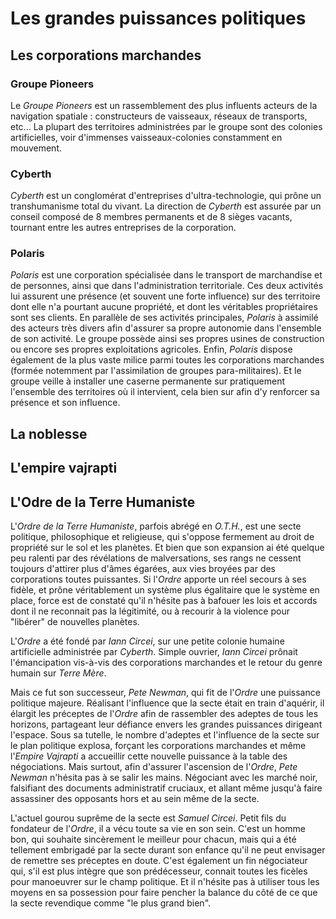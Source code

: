 # Les grandes puissances politiques

## Les corporations marchandes

### Groupe Pioneers
Le *Groupe Pioneers* est un rassemblement des plus influents acteurs de la navigation spatiale : constructeurs de vaisseaux, réseaux de transports, etc... 
La plupart des territoires administrées par le groupe sont des colonies artificielles, voir d'immenses vaisseaux-colonies constamment en mouvement.

### Cyberth
*Cyberth* est un conglomérat d'entreprises d'ultra-technologie, qui prône un transhumanisme total du vivant. 
La direction de *Cyberth* est assurée par un conseil composé de 8 membres permanents et de 8 sièges vacants, tournant entre les autres entreprises de la corporation.

### Polaris
*Polaris* est une corporation spécialisée dans le transport de marchandise et de personnes, ainsi que dans l'administration territoriale. Ces deux activités lui assurent une présence (et souvent une forte influence) sur des territoire dont elle n'a pourtant aucune propriété, et dont les véritables propriétaires sont ses clients. 
En parallèle de ses activités principales, *Polaris* à assimilé des acteurs très divers afin d'assurer sa propre autonomie dans l'ensemble de son activité. Le groupe possède ainsi ses propres usines de construction ou encore ses propres exploitations agricoles.
Enfin, *Polaris* dispose également de la plus vaste milice parmi toutes les corporations marchandes (formée notemment par l'assimilation de groupes para-militaires). Et le groupe veille à installer une caserne permanente sur pratiquement l'ensemble des territoires où il intervient, cela bien sur afin d'y renforcer sa présence et son influence.

## La noblesse

## L'empire vajrapti

## L'Odre de la Terre Humaniste
L'*Ordre de la Terre Humaniste*, parfois abrégé en *O.T.H.*, est une secte politique, philosophique et religieuse, qui s'oppose fermement au droit de propriété sur le sol et les planètes. Et bien que son expansion ai été quelque peu ralenti par des révélations de malversations, ses rangs ne cessent toujours d'attirer plus d'âmes égarées, aux vies broyées par des corporations toutes puissantes.
Si l'*Ordre* apporte un réel secours à ses fidèle, et prône véritablement un système plus égalitaire que le système en place, force est de constaté qu'il n'hésite pas à bafouer les lois et accords dont il ne reconnait pas la légitimité, ou à recourir à la violence pour "libérer" de nouvelles planètes.

L'*Ordre* a été fondé par *Iann Circei*, sur une petite colonie humaine artificielle administrée par *Cyberth*. Simple ouvrier, *Iann Circei* prônait l'émancipation vis-à-vis des corporations marchandes et le retour du genre humain sur *Terre Mère*.

Mais ce fut son successeur, *Pete Newman*, qui fit de l'*Ordre* une puissance politique majeure. Réalisant l'influence que la secte était en train d'aquérir, il élargit les préceptes de l'*Ordre* afin de rassembler des adeptes de tous les horizons, partageant leur défiance envers les grandes puissances dirigeant l'espace. Sous sa tutelle, le nombre d'adeptes et l'influence de la secte sur le plan politique explosa, forçant les corporations marchandes et même l'*Empire Vajrapti* a accueillir cette nouvelle puissance à la table des négociations. Mais surtout, afin d'assurer l'ascension de l'*Ordre*, *Pete Newman* n'hésita pas à se salir les mains. Négociant avec les marché noir, falsifiant des documents administratif cruciaux, et allant même jusqu'à faire assassiner des opposants hors et au sein même de la secte. 

L'actuel gourou suprême de la secte est *Samuel Circei*. Petit fils du fondateur de l'*Ordre*, il a vécu toute sa vie en son sein. C'est un homme bon, qui souhaite sincèrement le meilleur pour chacun, mais qui a été tellement embrigadé par la secte durant son enfance qu'il ne peut envisager de remettre ses préceptes en doute. C'est également un fin négociateur qui, s'il est plus intègre que son prédécesseur, connait toutes les ficèles pour manoeuvrer sur le champ politique. Et il n'hésite pas à utiliser tous les moyens en sa possession pour faire pencher la balance du côté de ce que la secte revendique comme "le plus grand bien".
